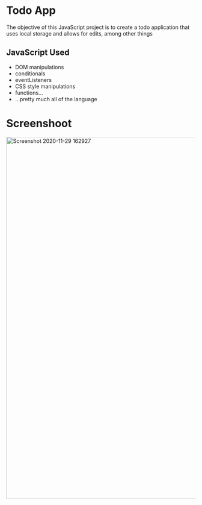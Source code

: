 # Todo App
The objective of this JavaScript project is to create a todo application that uses local storage and allows for edits, among other things
## JavaScript Used
* DOM manipulations
* conditionals
* eventListeners
* CSS style manipulations
* functions…
* …pretty much all of the language
# Screenshoot
<img width="960" alt="Screenshot 2020-11-29 162927" src="https://user-images.githubusercontent.com/72983747/100542486-92254800-3263-11eb-8941-13015752e442.png">
